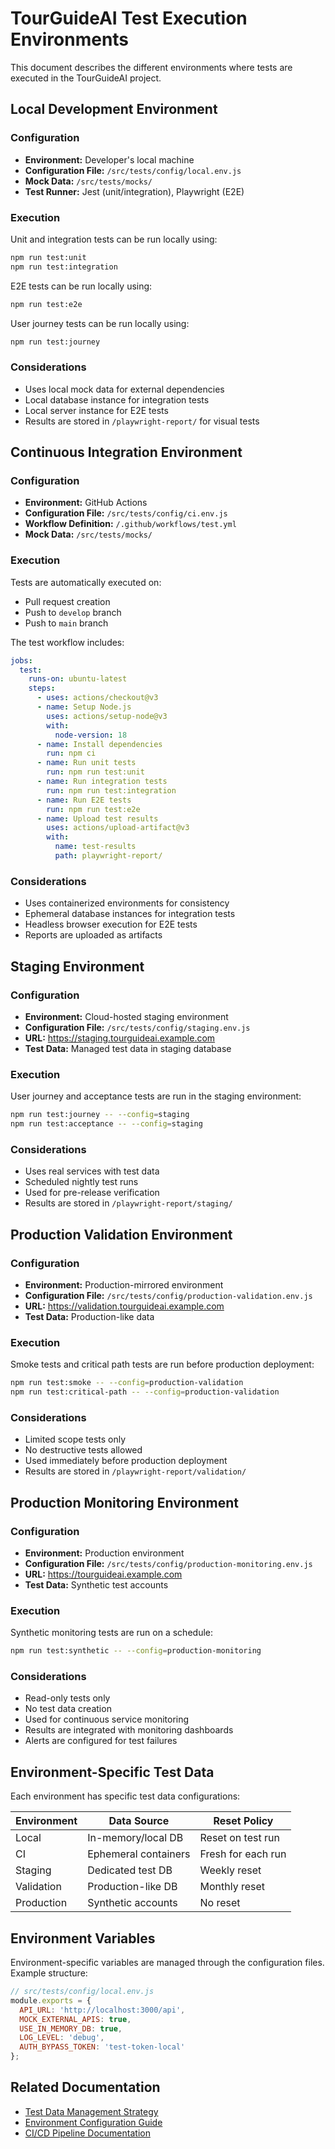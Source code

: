 # TourGuideAI Test Execution Environments

This document describes the different environments where tests are executed in the TourGuideAI project.

## Local Development Environment

### Configuration
- **Environment:** Developer's local machine
- **Configuration File:** `/src/tests/config/local.env.js`
- **Mock Data:** `/src/tests/mocks/`
- **Test Runner:** Jest (unit/integration), Playwright (E2E)

### Execution
Unit and integration tests can be run locally using:

```bash
npm run test:unit
npm run test:integration
```

E2E tests can be run locally using:

```bash
npm run test:e2e
```

User journey tests can be run locally using:

```bash
npm run test:journey
```

### Considerations
- Uses local mock data for external dependencies
- Local database instance for integration tests
- Local server instance for E2E tests
- Results are stored in `/playwright-report/` for visual tests

## Continuous Integration Environment

### Configuration
- **Environment:** GitHub Actions
- **Configuration File:** `/src/tests/config/ci.env.js`
- **Workflow Definition:** `/.github/workflows/test.yml`
- **Mock Data:** `/src/tests/mocks/`

### Execution
Tests are automatically executed on:
- Pull request creation
- Push to `develop` branch
- Push to `main` branch

The test workflow includes:

```yaml
jobs:
  test:
    runs-on: ubuntu-latest
    steps:
      - uses: actions/checkout@v3
      - name: Setup Node.js
        uses: actions/setup-node@v3
        with:
          node-version: 18
      - name: Install dependencies
        run: npm ci
      - name: Run unit tests
        run: npm run test:unit
      - name: Run integration tests
        run: npm run test:integration
      - name: Run E2E tests
        run: npm run test:e2e
      - name: Upload test results
        uses: actions/upload-artifact@v3
        with:
          name: test-results
          path: playwright-report/
```

### Considerations
- Uses containerized environments for consistency
- Ephemeral database instances for integration tests
- Headless browser execution for E2E tests
- Reports are uploaded as artifacts

## Staging Environment

### Configuration
- **Environment:** Cloud-hosted staging environment
- **Configuration File:** `/src/tests/config/staging.env.js`
- **URL:** https://staging.tourguideai.example.com
- **Test Data:** Managed test data in staging database

### Execution
User journey and acceptance tests are run in the staging environment:

```bash
npm run test:journey -- --config=staging
npm run test:acceptance -- --config=staging
```

### Considerations
- Uses real services with test data
- Scheduled nightly test runs
- Used for pre-release verification
- Results are stored in `/playwright-report/staging/`

## Production Validation Environment

### Configuration
- **Environment:** Production-mirrored environment
- **Configuration File:** `/src/tests/config/production-validation.env.js`
- **URL:** https://validation.tourguideai.example.com
- **Test Data:** Production-like data

### Execution
Smoke tests and critical path tests are run before production deployment:

```bash
npm run test:smoke -- --config=production-validation
npm run test:critical-path -- --config=production-validation
```

### Considerations
- Limited scope tests only
- No destructive tests allowed
- Used immediately before production deployment
- Results are stored in `/playwright-report/validation/`

## Production Monitoring Environment

### Configuration
- **Environment:** Production environment
- **Configuration File:** `/src/tests/config/production-monitoring.env.js`
- **URL:** https://tourguideai.example.com
- **Test Data:** Synthetic test accounts

### Execution
Synthetic monitoring tests are run on a schedule:

```bash
npm run test:synthetic -- --config=production-monitoring
```

### Considerations
- Read-only tests only
- No test data creation
- Used for continuous service monitoring
- Results are integrated with monitoring dashboards
- Alerts are configured for test failures

## Environment-Specific Test Data

Each environment has specific test data configurations:

| Environment | Data Source | Reset Policy |
|-------------|------------|--------------|
| Local | In-memory/local DB | Reset on test run |
| CI | Ephemeral containers | Fresh for each run |
| Staging | Dedicated test DB | Weekly reset |
| Validation | Production-like DB | Monthly reset |
| Production | Synthetic accounts | No reset |

## Environment Variables

Environment-specific variables are managed through the configuration files. Example structure:

```javascript
// src/tests/config/local.env.js
module.exports = {
  API_URL: 'http://localhost:3000/api',
  MOCK_EXTERNAL_APIS: true,
  USE_IN_MEMORY_DB: true,
  LOG_LEVEL: 'debug',
  AUTH_BYPASS_TOKEN: 'test-token-local'
};
```

## Related Documentation

- [Test Data Management Strategy](/docs/project_lifecycle/all_tests/references/project.tests.mock-strategies.md)
- [Environment Configuration Guide](/docs/project_lifecycle/development/references/project.environments-config.md)
- [CI/CD Pipeline Documentation](/docs/project_lifecycle/version_control/references/project.ci-cd.md) 